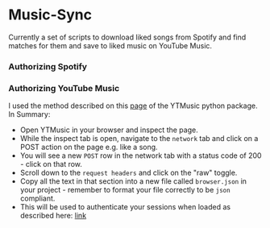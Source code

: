 # Music-Sync

Currently a set of scripts to download liked songs from Spotify and find matches for them and save to liked music on YouTube Music.

### Authorizing Spotify


### Authorizing YouTube Music

I used the method described on this [page](https://ytmusicapi.readthedocs.io/en/stable/setup/browser.html) of the YTMusic python package. In Summary:
* Open YTMusic in your browser and inspect the page.
* While the inspect tab is open, navigate to the `network` tab and click on a POST action on the page e.g. like a song.
* You will see a new `POST` row in the network tab with a status code of 200 - click on that row.
* Scroll down to the `request headers` and click on the "raw" toggle.
* Copy all the text in that section into a new file called `browser.json` in your project - remember to format your file correctly to be `json` compliant.
* This will be used to authenticate your sessions when loaded as described here: [link](https://ytmusicapi.readthedocs.io/en/stable/setup/browser.html#using-the-headers-in-your-project)
